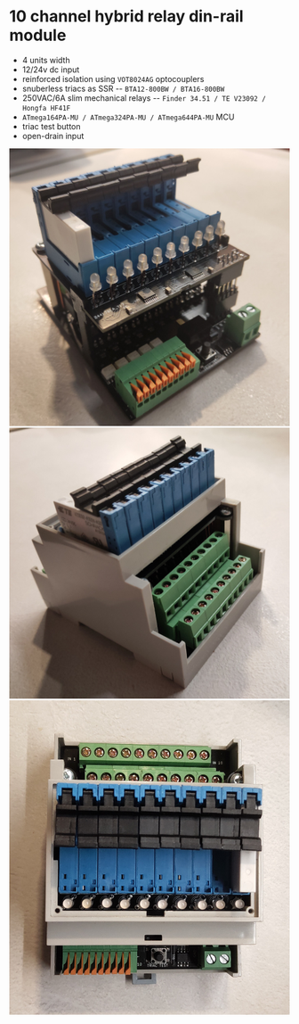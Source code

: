 # 10 channel hybrid relay din-rail module

- 4 units width
- 12/24v dc input
- reinforced isolation using `VOT8024AG` optocouplers
- snuberless triacs as SSR -- `BTA12-800BW / BTA16-800BW`
- 250VAC/6A slim mechanical relays -- `Finder 34.51 / TE V23092 / Hongfa HF41F`
- `ATmega164PA-MU / ATmega324PA-MU / ATmega644PA-MU` MCU
- triac test button
- open-drain input

![lrm1](img/lrm1.jpg?raw=true "Unboxed")
![lrm2](img/lrm2.jpg?raw=true "Boxed")
![lrm3](img/lrm3.jpg?raw=true "Top")

